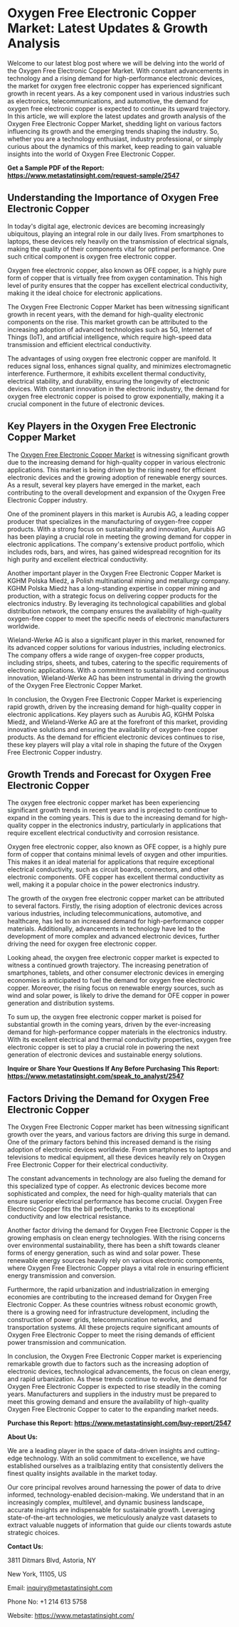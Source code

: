 ﻿# <a name="_emvor24v9zzy"></a>**Oxygen Free Electronic Copper Market: Latest Updates & Growth Analysis**
​Welcome to our latest blog post where we will be delving into the world of the Oxygen Free Electronic Copper Market. With constant advancements in technology and a rising demand for high-performance electronic devices, the market for oxygen free electronic copper has experienced significant growth in recent years. As a key component used in various industries such as electronics, telecommunications, and automotive, the demand for oxygen free electronic copper is expected to continue its upward trajectory. In this article, we will explore the latest updates and growth analysis of the Oxygen Free Electronic Copper Market, shedding light on various factors influencing its growth and the emerging trends shaping the industry. So, whether you are a technology enthusiast, industry professional, or simply curious about the dynamics of this market, keep reading to gain valuable insights into the world of Oxygen Free Electronic Copper.

**Get a Sample PDF of the Report: <https://www.metastatinsight.com/request-sample/2547>** 
## <a name="_32gnyp6a4pa8"></a>**Understanding the Importance of Oxygen Free Electronic Copper**
​In today's digital age, electronic devices are becoming increasingly ubiquitous, playing an integral role in our daily lives. From smartphones to laptops, these devices rely heavily on the transmission of electrical signals, making the quality of their components vital for optimal performance. One such critical component is oxygen free electronic copper.

Oxygen free electronic copper, also known as OFE copper, is a highly pure form of copper that is virtually free from oxygen contamination. This high level of purity ensures that the copper has excellent electrical conductivity, making it the ideal choice for electronic applications.

The Oxygen Free Electronic Copper Market has been witnessing significant growth in recent years, with the demand for high-quality electronic components on the rise. This market growth can be attributed to the increasing adoption of advanced technologies such as 5G, Internet of Things (IoT), and artificial intelligence, which require high-speed data transmission and efficient electrical conductivity.

The advantages of using oxygen free electronic copper are manifold. It reduces signal loss, enhances signal quality, and minimizes electromagnetic interference. Furthermore, it exhibits excellent thermal conductivity, electrical stability, and durability, ensuring the longevity of electronic devices. With constant innovation in the electronic industry, the demand for oxygen free electronic copper is poised to grow exponentially, making it a crucial component in the future of electronic devices.
## <a name="_mushaq9zvp5y"></a>**Key Players in the Oxygen Free Electronic Copper Market**
​The [Oxygen Free Electronic Copper Market](https://www.metastatinsight.com/report/oxygen-free-electronic-copper-market/2547) is witnessing significant growth due to the increasing demand for high-quality copper in various electronic applications. This market is being driven by the rising need for efficient electronic devices and the growing adoption of renewable energy sources. As a result, several key players have emerged in the market, each contributing to the overall development and expansion of the Oxygen Free Electronic Copper industry.

One of the prominent players in this market is Aurubis AG, a leading copper producer that specializes in the manufacturing of oxygen-free copper products. With a strong focus on sustainability and innovation, Aurubis AG has been playing a crucial role in meeting the growing demand for copper in electronic applications. The company's extensive product portfolio, which includes rods, bars, and wires, has gained widespread recognition for its high purity and excellent electrical conductivity.

Another important player in the Oxygen Free Electronic Copper Market is KGHM Polska Miedź, a Polish multinational mining and metallurgy company. KGHM Polska Miedź has a long-standing expertise in copper mining and production, with a strategic focus on delivering copper products for the electronics industry. By leveraging its technological capabilities and global distribution network, the company ensures the availability of high-quality oxygen-free copper to meet the specific needs of electronic manufacturers worldwide.

Wieland-Werke AG is also a significant player in this market, renowned for its advanced copper solutions for various industries, including electronics. The company offers a wide range of oxygen-free copper products, including strips, sheets, and tubes, catering to the specific requirements of electronic applications. With a commitment to sustainability and continuous innovation, Wieland-Werke AG has been instrumental in driving the growth of the Oxygen Free Electronic Copper Market.

In conclusion, the Oxygen Free Electronic Copper Market is experiencing rapid growth, driven by the increasing demand for high-quality copper in electronic applications. Key players such as Aurubis AG, KGHM Polska Miedź, and Wieland-Werke AG are at the forefront of this market, providing innovative solutions and ensuring the availability of oxygen-free copper products. As the demand for efficient electronic devices continues to rise, these key players will play a vital role in shaping the future of the Oxygen Free Electronic Copper industry.
## <a name="_54qn4v979e3"></a>**Growth Trends and Forecast for Oxygen Free Electronic Copper**
​The oxygen free electronic copper market has been experiencing significant growth trends in recent years and is projected to continue to expand in the coming years. This is due to the increasing demand for high-quality copper in the electronics industry, particularly in applications that require excellent electrical conductivity and corrosion resistance.

Oxygen free electronic copper, also known as OFE copper, is a highly pure form of copper that contains minimal levels of oxygen and other impurities. This makes it an ideal material for applications that require exceptional electrical conductivity, such as circuit boards, connectors, and other electronic components. OFE copper has excellent thermal conductivity as well, making it a popular choice in the power electronics industry.

The growth of the oxygen free electronic copper market can be attributed to several factors. Firstly, the rising adoption of electronic devices across various industries, including telecommunications, automotive, and healthcare, has led to an increased demand for high-performance copper materials. Additionally, advancements in technology have led to the development of more complex and advanced electronic devices, further driving the need for oxygen free electronic copper.

Looking ahead, the oxygen free electronic copper market is expected to witness a continued growth trajectory. The increasing penetration of smartphones, tablets, and other consumer electronic devices in emerging economies is anticipated to fuel the demand for oxygen free electronic copper. Moreover, the rising focus on renewable energy sources, such as wind and solar power, is likely to drive the demand for OFE copper in power generation and distribution systems.

To sum up, the oxygen free electronic copper market is poised for substantial growth in the coming years, driven by the ever-increasing demand for high-performance copper materials in the electronics industry. With its excellent electrical and thermal conductivity properties, oxygen free electronic copper is set to play a crucial role in powering the next generation of electronic devices and sustainable energy solutions.

**Inquire or Share Your Questions If Any Before Purchasing This Report: <https://www.metastatinsight.com/speak_to_analyst/2547>** 
## <a name="_8e4amptza0gs"></a>**Factors Driving the Demand for Oxygen Free Electronic Copper**
​The Oxygen Free Electronic Copper market has been witnessing significant growth over the years, and various factors are driving this surge in demand. One of the primary factors behind this increased demand is the rising adoption of electronic devices worldwide. From smartphones to laptops and televisions to medical equipment, all these devices heavily rely on Oxygen Free Electronic Copper for their electrical conductivity.

The constant advancements in technology are also fueling the demand for this specialized type of copper. As electronic devices become more sophisticated and complex, the need for high-quality materials that can ensure superior electrical performance has become crucial. Oxygen Free Electronic Copper fits the bill perfectly, thanks to its exceptional conductivity and low electrical resistance.

Another factor driving the demand for Oxygen Free Electronic Copper is the growing emphasis on clean energy technologies. With the rising concerns over environmental sustainability, there has been a shift towards cleaner forms of energy generation, such as wind and solar power. These renewable energy sources heavily rely on various electronic components, where Oxygen Free Electronic Copper plays a vital role in ensuring efficient energy transmission and conversion.

Furthermore, the rapid urbanization and industrialization in emerging economies are contributing to the increased demand for Oxygen Free Electronic Copper. As these countries witness robust economic growth, there is a growing need for infrastructure development, including the construction of power grids, telecommunication networks, and transportation systems. All these projects require significant amounts of Oxygen Free Electronic Copper to meet the rising demands of efficient power transmission and communication.

In conclusion, the Oxygen Free Electronic Copper market is experiencing remarkable growth due to factors such as the increasing adoption of electronic devices, technological advancements, the focus on clean energy, and rapid urbanization. As these trends continue to evolve, the demand for Oxygen Free Electronic Copper is expected to rise steadily in the coming years. Manufacturers and suppliers in the industry must be prepared to meet this growing demand and ensure the availability of high-quality Oxygen Free Electronic Copper to cater to the expanding market needs.

**Purchase this Report: <https://www.metastatinsight.com/buy-report/2547>** 

**About Us:**

We are a leading player in the space of data-driven insights and cutting-edge technology. With an solid commitment to excellence, we have established ourselves as a trailblazing entity that consistently delivers the finest quality insights available in the market today.

Our core principal revolves around harnessing the power of data to drive informed, technology-enabled decision-making. We understand that in an increasingly complex, multilevel, and dynamic business landscape, accurate insights are indispensable for sustainable growth. Leveraging state-of-the-art technologies, we meticulously analyze vast datasets to extract valuable nuggets of information that guide our clients towards astute strategic choices.

**Contact Us:**

3811 Ditmars Blvd, Astoria, NY

New York, 11105, US

Email: inquiry@metastatinsight.com

Phone No: +1 214 613 5758

Website: <https://www.metastatinsight.com/>
